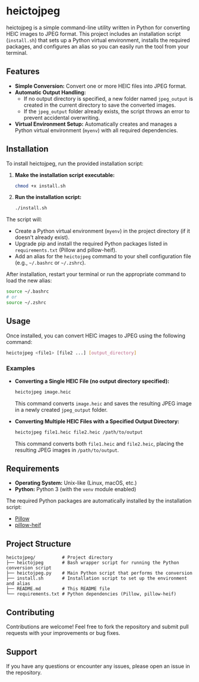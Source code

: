 # heictojpeg

heictojpeg is a simple command-line utility written in Python for converting HEIC images to JPEG format. This project includes an installation script (`install.sh`) that sets up a Python virtual environment, installs the required packages, and configures an alias so you can easily run the tool from your terminal.

## Features

- **Simple Conversion:** Convert one or more HEIC files into JPEG format.
- **Automatic Output Handling:**  
  - If no output directory is specified, a new folder named `jpeg_output` is created in the current directory to save the converted images.
  - If the `jpeg_output` folder already exists, the script throws an error to prevent accidental overwriting.
- **Virtual Environment Setup:** Automatically creates and manages a Python virtual environment (`myenv`) with all required dependencies.

## Installation

To install heictojpeg, run the provided installation script:

1. **Make the installation script executable:**

   ```bash
   chmod +x install.sh
   ```

2. **Run the installation script:**

   ```bash
   ./install.sh
   ```

The script will:
- Create a Python virtual environment (`myenv`) in the project directory (if it doesn't already exist).
- Upgrade pip and install the required Python packages listed in `requirements.txt` (Pillow and pillow-heif).
- Add an alias for the `heictojpeg` command to your shell configuration file (e.g., `~/.bashrc` or `~/.zshrc`).

After installation, restart your terminal or run the appropriate command to load the new alias:

```bash
source ~/.bashrc
# or
source ~/.zshrc
```

## Usage

Once installed, you can convert HEIC images to JPEG using the following command:

```bash
heictojpeg <file1> [file2 ...] [output_directory]
```

### Examples

- **Converting a Single HEIC File (no output directory specified):**

  ```bash
  heictojpeg image.heic
  ```

  This command converts `image.heic` and saves the resulting JPEG image in a newly created `jpeg_output` folder.

- **Converting Multiple HEIC Files with a Specified Output Directory:**

  ```bash
  heictojpeg file1.heic file2.heic /path/to/output
  ```

  This command converts both `file1.heic` and `file2.heic`, placing the resulting JPEG images in `/path/to/output`.

## Requirements

- **Operating System:** Unix-like (Linux, macOS, etc.)
- **Python:** Python 3 (with the `venv` module enabled)

The required Python packages are automatically installed by the installation script:
- [Pillow](https://pillow.readthedocs.io/)
- [pillow-heif](https://github.com/bonson/pillow-heif)

## Project Structure

```
heictojpeg/          # Project directory
├── heictojpeg       # Bash wrapper script for running the Python conversion script
├── heictojpeg.py    # Main Python script that performs the conversion
├── install.sh       # Installation script to set up the environment and alias
├── README.md        # This README file
└── requirements.txt # Python dependencies (Pillow, pillow-heif)
```

## Contributing

Contributions are welcome! Feel free to fork the repository and submit pull requests with your improvements or bug fixes.

## Support

If you have any questions or encounter any issues, please open an issue in the repository.
